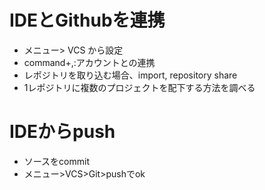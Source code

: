 # IDEとGithubを連携
- メニュー> VCS から設定
- command+,:アカウントとの連携
- レポジトリを取り込む場合、import, repository share
- 1レポジトリに複数のプロジェクトを配下する方法を調べる

# IDEからpush
- ソースをcommit
- メニュー>VCS>Git>pushでok
